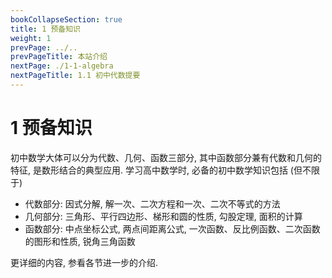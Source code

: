```yaml
---
bookCollapseSection: true
title: 1 预备知识
weight: 1
prevPage: ../..
prevPageTitle: 本站介绍
nextPage: ./1-1-algebra
nextPageTitle: 1.1 初中代数提要
---
```


# 1 预备知识

初中数学大体可以分为代数、几何、函数三部分, 其中函数部分兼有代数和几何的特征, 是数形结合的典型应用. 学习高中数学时, 必备的初中数学知识包括 (但不限于)

- 代数部分: 因式分解, 解一次、二次方程和一次、二次不等式的方法
- 几何部分: 三角形、平行四边形、梯形和圆的性质, 勾股定理, 面积的计算
- 函数部分: 中点坐标公式, 两点间距离公式, 一次函数、反比例函数、二次函数的图形和性质, 锐角三角函数

更详细的内容, 参看各节进一步的介绍.
